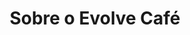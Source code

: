---
title: "Sobre o Evolve Café"
description: "Testando"
draft: false
bg_image: "images/featue-bg.jpg"
---